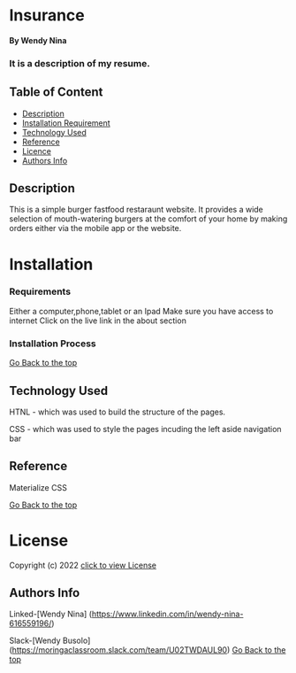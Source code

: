 # Insurance

#### By Wendy Nina
### It is a description of my resume.

## Table of Content

+ [Description](#Description)
+ [Installation Requirement](#Installation)
+ [Technology Used](#Technology-Used)
+ [Reference](#Reference)
+ [Licence](#LICENSE)
+ [Authors Info](#Author-Info)

## Description
This is a simple burger fastfood restaraunt website. It provides a wide selection of mouth-watering burgers at the comfort of your home by making orders either via the mobile app or the website.
# Installation
### Requirements
Either a computer,phone,tablet or an Ipad
Make sure you have access to internet
Click on the live link in the about section
### Installation Process

[Go Back to the top](#Insurance)
## Technology Used
HTNL - which was used to build the structure of the pages.

 CSS - which was used to style the pages incuding the left aside navigation bar

## Reference
Materialize CSS

[Go Back to the top](#Insurance)
# License
Copyright (c) 2022 [click to view License](LICENSE)

## Authors Info
Linked-[Wendy Nina]
(https://www.linkedin.com/in/wendy-nina-616559196/)

Slack-[Wendy Busolo] (https://moringaclassroom.slack.com/team/U02TWDAUL90)
[Go Back to the top](#Insurance)